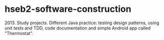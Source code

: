# hseb2-software-construction
2013\. Study projects. Different Java practice: testing design patterns, using unit tests and TDD, code documentation and simple Android app called "Thermostat".
